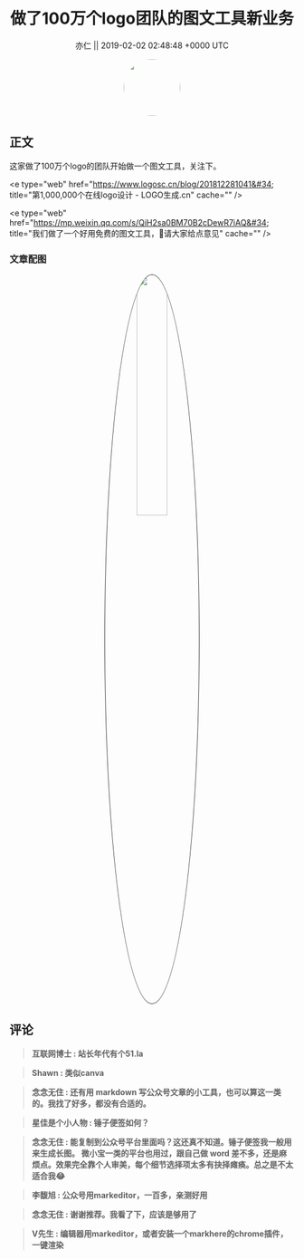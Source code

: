 <h1 align="center">做了100万个logo团队的图文工具新业务</h1>




<p align="center">
    <a>亦仁 || 2019-02-02 02:48:48 &#43;0000 UTC</a>
</p>

<div align="center">
    <img src="https://images.zsxq.com/Fn3NQqCN8nuGF86yZPXSbEsl0mb3?e=1590940799&amp;token=kIxbL07-8jAj8w1n4s9zv64FuZZNEATmlU_Vm6zD:pfbNc8W3hS0oYG_hyXXh_rHMHuc=" width="100" height="100" style="border:1px solid;border-radius:50%; color:#ffffff"/>
</div>




## 正文

<div>
这家做了100万个logo的团队开始做一个图文工具，关注下。

&lt;e type=&#34;web&#34; href=&#34;https://www.logosc.cn/blog/201812281041&#34; title=&#34;第1,000,000个在线logo设计 - LOGO生成.cn&#34; cache=&#34;&#34; /&gt;

&lt;e type=&#34;web&#34; href=&#34;https://mp.weixin.qq.com/s/QiH2sa0BM70B2cDewR7iAQ&#34; title=&#34;我们做了一个好用免费的图文工具，🥢请大家给点意见&#34; cache=&#34;&#34; /&gt;
</div>

### 文章配图

<div class="image" align="center">

<img src="https://images.zsxq.com/FgbAPaJf9aGYpKra57dVHyeDBpNH?imageMogr2/auto-orient/thumbnail/800x/format/jpg/blur/1x0/quality/75&amp;e=1590940799&amp;token=kIxbL07-8jAj8w1n4s9zv64FuZZNEATmlU_Vm6zD:LEs6DEHu7Gx4TSeMdx96PoeX0XQ=" width="33%" height="33%" style="border:1px solid;border-radius:50%; color:#3c3f41"/>

</div>


## 评论

<div align="left">
<div>

<blockquote >
<span> <strong>互联网博士 : 站长年代有个51.la </strong></span>
</blockquote>

<blockquote >
<span> <strong>Shawn : 类似canva </strong></span>
</blockquote>

<blockquote >
<span> <strong>念念无住 : 还有用 markdown 写公众号文章的小工具，也可以算这一类的。我找了好多，都没有合适的。 </strong></span>
</blockquote>

<blockquote >
<span> <strong>星佳是个小人物 : 锤子便签如何？ </strong></span>
</blockquote>

<blockquote >
<span> <strong>念念无住 : 能复制到公众号平台里面吗？这还真不知道。锤子便签我一般用来生成长图。
微小宝一类的平台也用过，跟自己做 word 差不多，还是麻烦点。效果完全靠个人审美，每个细节选择项太多有抉择瘫痪。总之是不太适合我😂 </strong></span>
</blockquote>

<blockquote >
<span> <strong>李馥旭 : 公众号用markeditor，一百多，亲测好用 </strong></span>
</blockquote>

<blockquote >
<span> <strong>念念无住 : 谢谢推荐。我看了下，应该是够用了 </strong></span>
</blockquote>

<blockquote >
<span> <strong>V先生 : 编辑器用markeditor，或者安装一个markhere的chrome插件，一键渲染 </strong></span>
</blockquote>

</div>
</div>